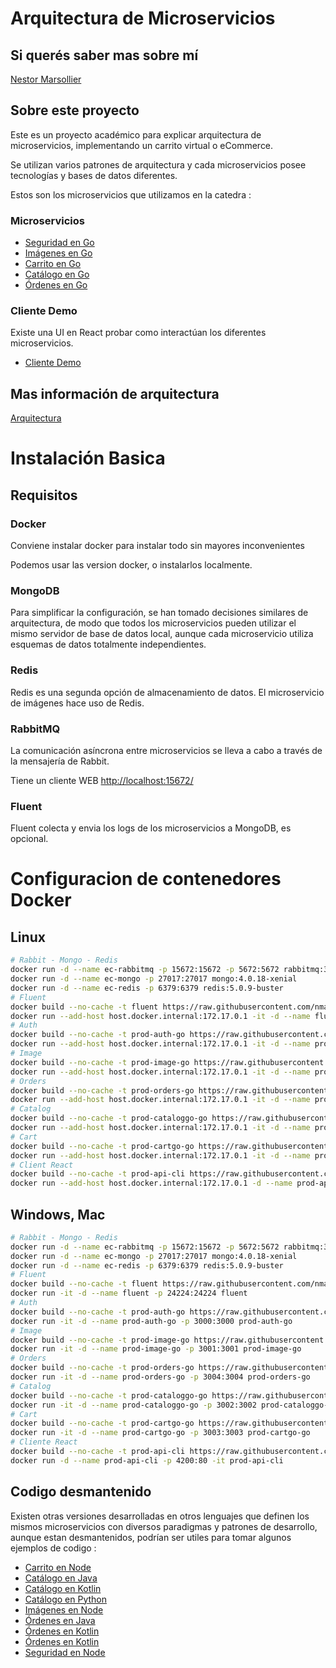 # Arquitectura de Microservicios

## Si querés saber mas sobre mí

[Nestor Marsollier](https://github.com/nmarsollier/profile)

## Sobre este proyecto

Este es un proyecto académico para explicar arquitectura de microservicios, implementando un carrito virtual o eCommerce.

Se utilizan varios patrones de arquitectura y cada microservicios posee tecnologías y bases de datos diferentes.

Estos son los microservicios que utilizamos en la catedra :

### Microservicios

- [Seguridad en Go](https://github.com/nmarsollier/authgo)
- [Imágenes en Go](https://github.com/nmarsollier/imagego)
- [Carrito en Go](https://github.com/nmarsollier/cartgo)
- [Catálogo en Go](https://github.com/nmarsollier/cataloggo)
- [Órdenes en Go](https://github.com/nmarsollier/ordersgo)

### Cliente Demo

Existe una UI en React probar como interactúan los diferentes microservicios.

- [Cliente Demo](https://github.com/nmarsollier/ecommerce_api_client_react)

## Mas información de arquitectura

[Arquitectura](ARCHITECTURE.md)

# Instalación Basica

## Requisitos

### Docker

Conviene instalar docker para instalar todo sin mayores inconvenientes 

Podemos usar las version docker, o instalarlos localmente.

### MongoDB

Para simplificar la configuración, se han tomado decisiones similares de arquitectura, de modo que todos los microservicios pueden utilizar el mismo servidor de base de datos local, aunque cada microservicio utiliza esquemas de datos totalmente independientes.

### Redis

Redis es una segunda opción de almacenamiento de datos. El microservicio de imágenes hace uso de Redis.

### RabbitMQ

La comunicación asíncrona entre microservicios se lleva a cabo a través de la mensajería de Rabbit.

Tiene un cliente WEB [http://localhost:15672/](http://localhost:15672/)

### Fluent

Fluent colecta y envia los logs de los microservicios a MongoDB, es opcional.

# Configuracion de contenedores Docker

## Linux

```bash
# Rabbit - Mongo - Redis
docker run -d --name ec-rabbitmq -p 15672:15672 -p 5672:5672 rabbitmq:3.8.3-management
docker run -d --name ec-mongo -p 27017:27017 mongo:4.0.18-xenial
docker run -d --name ec-redis -p 6379:6379 redis:5.0.9-buster
# Fluent
docker build --no-cache -t fluent https://raw.githubusercontent.com/nmarsollier/ecommerce/master/fluent/Dockerfile
docker run --add-host host.docker.internal:172.17.0.1 -it -d --name fluent -p 24224:24224 fluent
# Auth
docker build --no-cache -t prod-auth-go https://raw.githubusercontent.com/nmarsollier/authgo/master/Dockerfile.prod
docker run --add-host host.docker.internal:172.17.0.1 -it -d --name prod-auth-go -p 3000:3000 prod-auth-go
# Image
docker build --no-cache -t prod-image-go https://raw.githubusercontent.com/nmarsollier/imagego/master/Dockerfile.prod
docker run --add-host host.docker.internal:172.17.0.1 -it -d --name prod-image-go -p 3001:3001 prod-image-go
# Orders
docker build --no-cache -t prod-orders-go https://raw.githubusercontent.com/nmarsollier/ordersgo/master/Dockerfile.prod
docker run --add-host host.docker.internal:172.17.0.1 -it -d --name prod-orders-go -p 3004:3004 prod-orders-go
# Catalog
docker build --no-cache -t prod-cataloggo-go https://raw.githubusercontent.com/nmarsollier/cataloggo/master/Dockerfile.prod
docker run --add-host host.docker.internal:172.17.0.1 -it -d --name prod-cataloggo-go -p 3002:3002 prod-cataloggo-go
# Cart
docker build --no-cache -t prod-cartgo-go https://raw.githubusercontent.com/nmarsollier/cartgo/master/Dockerfile.prod
docker run --add-host host.docker.internal:172.17.0.1 -it -d --name prod-cartgo-go -p 3003:3003 prod-cartgo-go
# Client React
docker build --no-cache -t prod-api-cli https://raw.githubusercontent.com/nmarsollier/ecommerce_api_client_react/master/Dockerfile.prod
docker run --add-host host.docker.internal:172.17.0.1 -d --name prod-api-cli -p 4200:80 -it  prod-api-cli
```

## Windows, Mac

```bash
# Rabbit - Mongo - Redis
docker run -d --name ec-rabbitmq -p 15672:15672 -p 5672:5672 rabbitmq:3.8.3-management
docker run -d --name ec-mongo -p 27017:27017 mongo:4.0.18-xenial
docker run -d --name ec-redis -p 6379:6379 redis:5.0.9-buster
# Fluent
docker build --no-cache -t fluent https://raw.githubusercontent.com/nmarsollier/ecommerce/master/fluent/Dockerfile
docker run -it -d --name fluent -p 24224:24224 fluent
# Auth
docker build --no-cache -t prod-auth-go https://raw.githubusercontent.com/nmarsollier/authgo/master/Dockerfile.prod
docker run -it -d --name prod-auth-go -p 3000:3000 prod-auth-go
# Image
docker build --no-cache -t prod-image-go https://raw.githubusercontent.com/nmarsollier/imagego/master/Dockerfile.prod
docker run -it -d --name prod-image-go -p 3001:3001 prod-image-go
# Orders
docker build --no-cache -t prod-orders-go https://raw.githubusercontent.com/nmarsollier/ordersgo/master/Dockerfile.prod
docker run -it -d --name prod-orders-go -p 3004:3004 prod-orders-go
# Catalog
docker build --no-cache -t prod-cataloggo-go https://raw.githubusercontent.com/nmarsollier/cataloggo/master/Dockerfile.prod
docker run -it -d --name prod-cataloggo-go -p 3002:3002 prod-cataloggo-go
# Cart
docker build --no-cache -t prod-cartgo-go https://raw.githubusercontent.com/nmarsollier/cartgo/master/Dockerfile.prod
docker run -it -d --name prod-cartgo-go -p 3003:3003 prod-cartgo-go
# Cliente React
docker build --no-cache -t prod-api-cli https://raw.githubusercontent.com/nmarsollier/ecommerce_api_client_react/master/Dockerfile.prod
docker run -d --name prod-api-cli -p 4200:80 -it prod-api-cli
 ```

## Codigo desmantenido

Existen otras versiones desarrolladas en otros lenguajes que definen los mismos microservicios con diversos paradigmas y patrones de desarrollo, aunque estan desmantenidos, podrían ser utiles para tomar algunos ejemplos de codigo :

- [Carrito en Node](https://github.com/nmarsollier/ecommerce_cart_node)
- [Catálogo en Java](https://github.com/nmarsollier/ecommerce_catalog_java)
- [Catálogo en Kotlin](https://github.com/nmarsollier/ecommerce_catalog_kotlin)
- [Catálogo en Python](https://github.com/nmarsollier/ecommerce_catalog_python)
- [Imágenes en Node](https://github.com/nmarsollier/ecommerce_image_node)
- [Órdenes en Java](https://github.com/nmarsollier/ecommerce_order_java)
- [Órdenes en Kotlin](https://github.com/nmarsollier/ecommerce_order_kotlin)
- [Órdenes en Kotlin](https://github.com/nmarsollier/ecommerce_order_kotlin)
- [Seguridad en Node](https://github.com/nmarsollier/ecommerce_auth_node)

